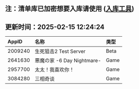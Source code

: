 ## 注：清单库已加密想要入库请使用 ([入库工具](https://github.com/BlankTMing/ManifestAutoUpdate/releases))

## 更新时间：2025-02-15 12:24:24
| AppID | 名称 | 类型  |
| :-------------------- | :----------------------------- | :----------- |
| 2009240 | 生死狙击2 Test Server| Beta |
| 2641630 | 悪魔の家 -6 Day Nightmare-| Game |
| 2957700 | 太太！我喜欢你！| Game |
| 3084280 | 三相奇谈| Game |
